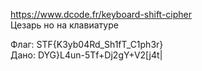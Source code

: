 https://www.dcode.fr/keyboard-shift-cipher <br>
Цезарь но на клавиатуре

Флаг: STF{K3yb04Rd_Sh1fT_C1ph3r}<br>
Дано: DYG}L4un-5Tf+Dj2gY+V2[j4t|

